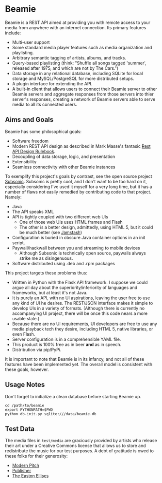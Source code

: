 # Beamie

Beamie is a REST API aimed at providing you with remote access to your media
from anywhere with an internet connection. Its primary features include:

 * Multi-user support
 * Some standard media player features such as media organization and
   playlisting.
 * Arbitrary semantic tagging of artists, albums, and tracks.
 * Query-based playlisting (think: "Shuffle all songs tagged 'summer',
   released after 1975, and which are not by The Cars.")
 * Data storage in any relational database, including SQLite for local storage
   and MySQL/PostgreSQL for more distributed setups.
 * A plugin interface for extending the API.
 * A built-in client that allows users to connect their Beamie server to other
   Beamie servers and aggregate responses from those servers into thier server's
   responses, creating a network of Beamie servers able to serve media to all
   its connected users.

## Aims and Goals

Beamie has some philosophical goals:

 * Software freedom
 * Modern REST API design as described in Mark Masse's fantasic
   [Rest API Design Rulebook](https://library.oreilly.com/book/0636920021575/rest-api-design-rulebook/toc).
 * Decoupling of data storage, logic, and presentation
 * Extensibility
 * Seamless connectivity with other Beamie instances

To exemplify this project's goals by contrast, see the open source project
[Subsonic](https://www.subsonic.org/). Subsonic is pretty cool, and I don't
want to be too hard on it, especially considering I've used it myself for a
very long time, but it has a number of flaws not easily remedied by contributing
code to that project. Namely:

 * Java
 * The API speaks XML
 * API is tightly coupled with two different web UIs
   * One of those web UIs uses HTML frames and Flash
   * The other is a better design, admittedly, using HTML 5, but it could be
     much better (see [Jamstash](http://jamstash.com))
 * Configuration is buried in obscure Java container options in an init script.
 * Paywall/hackwall between you and streaming to mobile devices
   * Although Subsonic is technically open source, paywalls always strike me as
     disingenuous.
 * Software distributed using .deb and .rpm packages

This project targets these problems thus:

 * Written in Python with the Flask API framework. I suppose we could argue all
   day about the superiority/inferiority of languages and frameworks, but at
   least it's not Java.
 * It is purely an API, with no UI aspirations, leaving the user free to use any
   kind of UI he desires. The REST/JSON interface makes it simple to develop UIs
   in a variety of formats. (Although there is currently no accompanying UI
   project, there will be once this code nears a more usable state.)
 * Because there are no UI requirements, UI developers are free to use any
   media playback tech they desire, including HTML 5, native libraries, or even
   Flash.
 * Server configuration is in a comprehensible YAML file.
 * This product is 100% free as in beer **and** as in speech.
 * Distribution via pip/PyPi.

It is important to note that Beamie is in its infancy, and not all of these
features have been implemented yet. The overall model is consistent with these
goals, however.

## Usage Notes

Don't forget to initialize a clean database before starting Beamie up.

    cd /path/to/beamie
    export PYTHONPATH=$PWD
    python db-init.py sqlite:///data/beamie.db


## Test Data

The media files in `test/media` are graciously provided by artists who
release their art under a Creative Commons license that allows us to store
and redistribute the music for our test purposes. A debt of gratitude is owed
to these folks for their generosity:

 * [Modern Pitch](https://www.jamendo.com/artist/444576/modern-pitch)
 * [Publisher](https://www.jamendo.com/artist/457443/publisher)
 * [The Easton Ellises](https://www.jamendo.com/artist/370143/the-easton-ellises)

